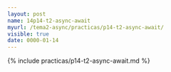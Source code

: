 ```yaml
---
layout: post
name: 14p14-t2-async-await
myurl: /tema2-async/practicas/p14-t2-async-await/
visible: true
date: 0000-01-14
---
```


{% include practicas/p14-t2-async-await.md %}
